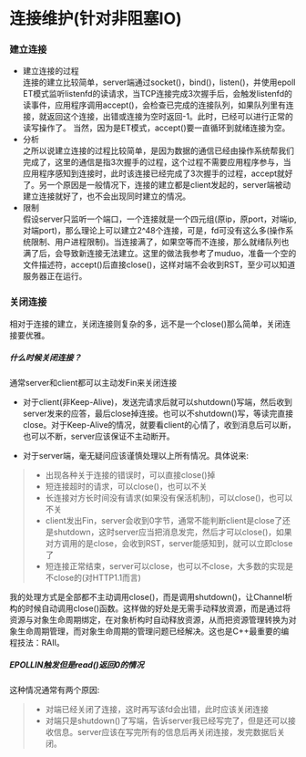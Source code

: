 # 连接维护(针对非阻塞IO)

### 建立连接

* 建立连接的过程  
连接的建立比较简单，server端通过socket()，bind()，listen()，并使用epoll ET模式监听listenfd的读请求，当TCP连接完成3次握手后，会触发listenfd的读事件，应用程序调用accept()，会检查已完成的连接队列，如果队列里有连接，就返回这个连接，出错或连接为空时返回-1。此时，已经可以进行正常的读写操作了。 当然，因为是ET模式，accept()要一直循环到就绪连接为空。
* 分析  
之所以说建立连接的过程比较简单，是因为数据的通信已经由操作系统帮我们完成了，这里的通信是指3次握手的过程，这个过程不需要应用程序参与，当应用程序感知到连接时，此时该连接已经完成了3次握手的过程，accept就好了。另一个原因是一般情况下，连接的建立都是client发起的，server端被动建立连接就好了，也不会出现同时建立的情况。
* 限制  
假设server只监听一个端口，一个连接就是一个四元组(原ip，原port，对端ip, 对端port)，那么理论上可以建立2^48个连接，可是，fd可没有这么多(操作系统限制、用户进程限制)。当连接满了，如果空等而不连接，那么就绪队列也满了后，会导致新连接无法建立。这里的做法我参考了muduo，准备一个空的文件描述符，accept()后直接close()，这样对端不会收到RST，至少可以知道服务器正在运行。

### 关闭连接

相对于连接的建立，关闭连接则复杂的多，远不是一个close()那么简单，关闭连接要优雅。

##### 什么时候关闭连接？
通常server和client都可以主动发Fin来关闭连接  

* 对于client(非Keep-Alive)，发送完请求后就可以shutdown()写端，然后收到server发来的应答，最后close掉连接。也可以不shutdown()写，等读完直接close。对于Keep-Alive的情况，就要看client的心情了，收到消息后可以断，也可以不断，server应该保证不主动断开。

* 对于server端，毫无疑问应该谨慎处理以上所有情况。具体说来:
> * 出现各种关于连接的错误时，可以直接close()掉
> * 短连接超时的请求，可以close()，也可以不关
> * 长连接对方长时间没有请求(如果没有保活机制)，可以close()，也可以不关
> * client发出Fin，server会收到0字节，通常不能判断client是close了还是shutdown，这时server应当把消息发完，然后才可以close()，如果对方调用的是close，会收到RST，server能感知到，就可以立即close了
> * 短连接正常结束，server可以close，也可以不close，大多数的实现是不close的(对HTTP1.1而言)

我的处理方式是全部都不主动调用close()，而是调用shutdown()，让Channel析构的时候自动调用close()函数。这样做的好处是无需手动释放资源，而是通过将资源与对象生命周期绑定，在对象析构时自动释放资源，从而把资源管理转换为对象生命周期管理，而对象生命周期的管理问题已经解决。这也是C++最重要的编程技法：RAII。

##### EPOLLIN触发但是read()返回0的情况

这种情况通常有两个原因:
> * 对端已经关闭了连接，这时再写该fd会出错，此时应该关闭连接
> * 对端只是shutdown()了写端，告诉server我已经写完了，但是还可以接收信息。server应该在写完所有的信息后再关闭连接，发完数据后关闭。
